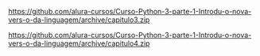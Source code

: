 https://github.com/alura-cursos/Curso-Python-3-parte-1-Introdu-o-nova-vers-o-da-linguagem/archive/capitulo3.zip

https://github.com/alura-cursos/Curso-Python-3-parte-1-Introdu-o-nova-vers-o-da-linguagem/archive/capitulo4.zip


